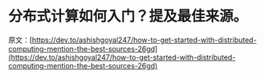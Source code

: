 # 分布式计算如何入门？提及最佳来源。

原文：[https://dev.to/ashishgoyal247/how-to-get-started-with-distributed-computing-mention-the-best-sources-26gd](https://dev.to/ashishgoyal247/how-to-get-started-with-distributed-computing-mention-the-best-sources-26gd)